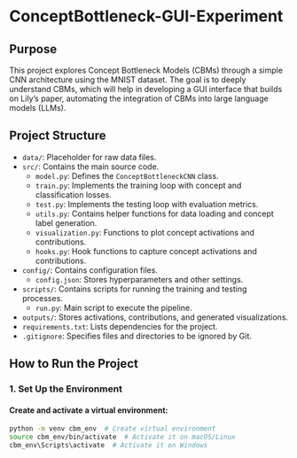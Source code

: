 # ConceptBottleneck-GUI-Experiment

## Purpose
This project explores Concept Bottleneck Models (CBMs) through a simple CNN architecture using the MNIST dataset. The goal is to deeply understand CBMs, which will help in developing a GUI interface that builds on Lily’s paper, automating the integration of CBMs into large language models (LLMs).

## Project Structure
- `data/`: Placeholder for raw data files.
- `src/`: Contains the main source code.
  - `model.py`: Defines the `ConceptBottleneckCNN` class.
  - `train.py`: Implements the training loop with concept and classification losses.
  - `test.py`: Implements the testing loop with evaluation metrics.
  - `utils.py`: Contains helper functions for data loading and concept label generation.
  - `visualization.py`: Functions to plot concept activations and contributions.
  - `hooks.py`: Hook functions to capture concept activations and contributions.
- `config/`: Contains configuration files.
  - `config.json`: Stores hyperparameters and other settings.
- `scripts/`: Contains scripts for running the training and testing processes.
  - `run.py`: Main script to execute the pipeline.
- `outputs/`: Stores activations, contributions, and generated visualizations.
- `requirements.txt`: Lists dependencies for the project.
- `.gitignore`: Specifies files and directories to be ignored by Git.

## How to Run the Project

### 1. Set Up the Environment
#### Create and activate a virtual environment:
```bash
python -m venv cbm_env  # Create virtual environment
source cbm_env/bin/activate  # Activate it on macOS/Linux
cbm_env\Scripts\activate  # Activate it on Windows
